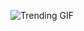 ![Trending GIF](https://media1.giphy.com/media/v1.Y2lkPThiYjIxNzcybDVjcHIyM3hiMHpuazdvamdxMnhzNnNpcHI3d2hhZzhraG5kOXpuYyZlcD12MV9naWZzX3NlYXJjaCZjdD1n/2jMtpIi8mhE8ctiMtK/giphy.gif)
